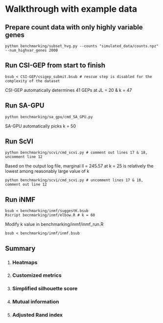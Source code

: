 # Walkthrough with example data
## Prepare count data with only highly variable genes
   ```
   python benchmarking/subset_hvg.py --counts "simulated_data/counts.npz" --num_highvar_genes 2000
   ```
## Run CSI-GEP from start to finish
   ```
   bsub < CSI-GEP/csigep_submit.bsub # rescue step is disabled for the complexity of the dataset
   ```
   CSI-GEP automatically determines 41 GEPs at JL = 20 & k = 47

## Run SA-GPU
   ```
   python benchmarking/sa_gpu/cmd_SA_GPU.py
   ```
   SA-GPU automatically picks k = 50

## Run ScVI
   ```
   python benchmarking/scvi/cmd_scvi.py # comment out lines 17 & 18, uncomment line 12
   ```
   Based on the output log file, marginal ll = 245.57 at k = 25 is relatively the lowest among reasonably large value of k
   ```
   python benchmarking/scvi/cmd_scvi.py # uncomment lines 17 & 18, comment out line 12
   ```

## Run iNMF
   ```
   bsub < benchmarking/inmf/suggestK.bsub
   Rscript becnmarking/inmf/elbow.R # k = 60
   ```
   Modify k value in benchmarking/inmf/inmf_run.R
   ```
   bsub < benchmarking/inmf/inmf.bsub
   ```
## Summary
   1. ### Heatmaps
   2. ### Customized metrics
   3. ### Simplified silhouette score
   4. ### Mutual information
   5. ### Adjusted Rand index
